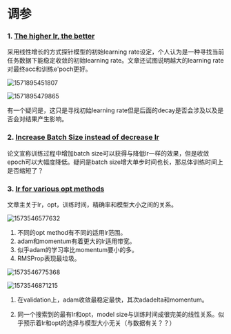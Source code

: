 # 调参

### 1. [The higher lr, the better](https://medium.com/@davidlmorton/exploring-the-learning-rate-survey-3e328d17cf79)

采用线性增长的方式探针模型的初始learning rate设定，个人认为是一种寻找当前任务数据下能稳定收敛的初始learning rate。文章还试图说明越大的learning rate对最终acc和训练e'poch更好。

![1571895451807](C:\Users\heshuai\AppData\Roaming\Typora\typora-user-images\1571895451807.png)

![1571895479865](C:\Users\heshuai\AppData\Roaming\Typora\typora-user-images\1571895479865.png)

有一个疑问是，这只是寻找初始learning rate但是后面的decay是否会涉及以及是否会对结果产生影响。

### 2. [**Increase Batch Size instead of decrease lr**](https://arxiv.org/pdf/1711.00489.pdf)

论文宣称训练过程中增加batch size可以获得与降低lr一样的效果，但是收敛epoch可以大幅度降低。疑问是batch size增大单步时间也长，那总体训练时间上是否缩短了？

### 3. [lr for various opt methods](https://medium.com/octavian-ai/which-optimizer-and-learning-rate-should-i-use-for-deep-learning-5acb418f9b2)

文章主关于lr，opt，训练时间，精确率和模型大小之间的关系。

![1573546577632](C:\Users\heshuai\AppData\Roaming\Typora\typora-user-images\1573546577632.png)

1. 不同的opt method有不同的适用lr范围。
2. adam和momentum有着更大的lr适用带宽。
3. 似乎adam的学习率比momentum要小的多。
4. RMSProp表现最垃圾。

![1573546775368](C:\Users\heshuai\AppData\Roaming\Typora\typora-user-images\1573546775368.png)

![1573546871215](C:\Users\heshuai\AppData\Roaming\Typora\typora-user-images\1573546871215.png)

1. 在validation上，adam收敛最稳定最快，其次adadelta和momentum。

2. 同一个搜索到的最有lr和opt，model size与训练时间成很完美的线性关系。似乎预示着lr和opt的选择与模型大小无关（与数据有关？？）

   
